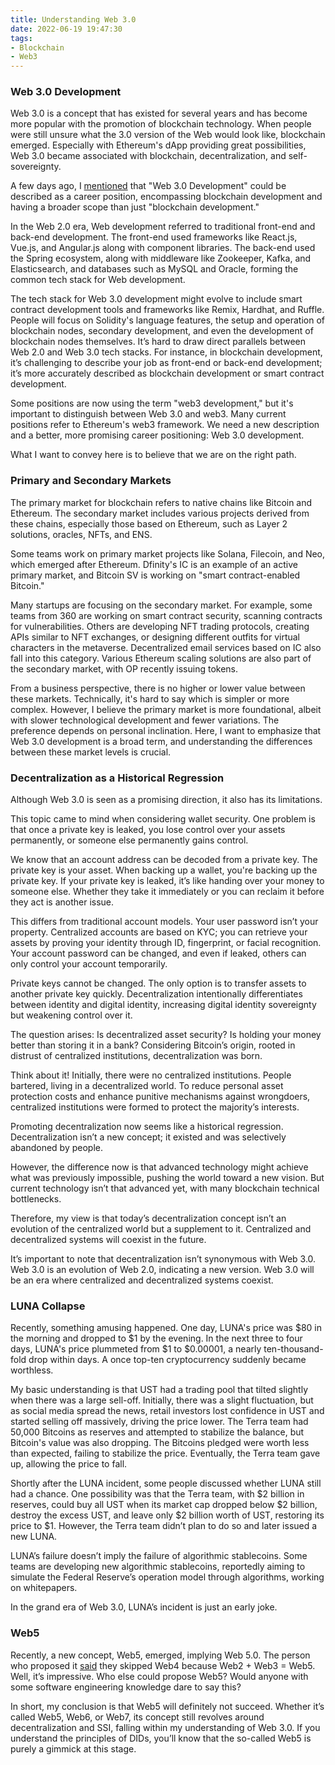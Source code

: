 ```yaml
---
title: Understanding Web 3.0
date: 2022-06-19 19:47:30
tags:
- Blockchain
- Web3
---
```


### Web 3.0 Development

Web 3.0 is a concept that has existed for several years and has become more popular with the promotion of blockchain technology. When people were still unsure what the 3.0 version of the Web would look like, blockchain emerged. Especially with Ethereum's dApp providing great possibilities, Web 3.0 became associated with blockchain, decentralization, and self-sovereignty.

A few days ago, I [mentioned](https://smallyu.net/micro-blog/#2022-18) that "Web 3.0 Development" could be described as a career position, encompassing blockchain development and having a broader scope than just "blockchain development."

In the Web 2.0 era, Web development referred to traditional front-end and back-end development. The front-end used frameworks like React.js, Vue.js, and Angular.js along with component libraries. The back-end used the Spring ecosystem, along with middleware like Zookeeper, Kafka, and Elasticsearch, and databases such as MySQL and Oracle, forming the common tech stack for Web development.

The tech stack for Web 3.0 development might evolve to include smart contract development tools and frameworks like Remix, Hardhat, and Ruffle. People will focus on Solidity's language features, the setup and operation of blockchain nodes, secondary development, and even the development of blockchain nodes themselves. It’s hard to draw direct parallels between Web 2.0 and Web 3.0 tech stacks. For instance, in blockchain development, it’s challenging to describe your job as front-end or back-end development; it’s more accurately described as blockchain development or smart contract development.

Some positions are now using the term "web3 development," but it's important to distinguish between Web 3.0 and web3. Many current positions refer to Ethereum's web3 framework. We need a new description and a better, more promising career positioning: Web 3.0 development.

What I want to convey here is to believe that we are on the right path.

### Primary and Secondary Markets

The primary market for blockchain refers to native chains like Bitcoin and Ethereum. The secondary market includes various projects derived from these chains, especially those based on Ethereum, such as Layer 2 solutions, oracles, NFTs, and ENS.

Some teams work on primary market projects like Solana, Filecoin, and Neo, which emerged after Ethereum. Dfinity's IC is an example of an active primary market, and Bitcoin SV is working on "smart contract-enabled Bitcoin."

Many startups are focusing on the secondary market. For example, some teams from 360 are working on smart contract security, scanning contracts for vulnerabilities. Others are developing NFT trading protocols, creating APIs similar to NFT exchanges, or designing different outfits for virtual characters in the metaverse. Decentralized email services based on IC also fall into this category. Various Ethereum scaling solutions are also part of the secondary market, with OP recently issuing tokens.

From a business perspective, there is no higher or lower value between these markets. Technically, it's hard to say which is simpler or more complex. However, I believe the primary market is more foundational, albeit with slower technological development and fewer variations. The preference depends on personal inclination. Here, I want to emphasize that Web 3.0 development is a broad term, and understanding the differences between these market levels is crucial.

### Decentralization as a Historical Regression

Although Web 3.0 is seen as a promising direction, it also has its limitations.

This topic came to mind when considering wallet security. One problem is that once a private key is leaked, you lose control over your assets permanently, or someone else permanently gains control.

We know that an account address can be decoded from a private key. The private key is your asset. When backing up a wallet, you're backing up the private key. If your private key is leaked, it’s like handing over your money to someone else. Whether they take it immediately or you can reclaim it before they act is another issue.

This differs from traditional account models. Your user password isn’t your property. Centralized accounts are based on KYC; you can retrieve your assets by proving your identity through ID, fingerprint, or facial recognition. Your account password can be changed, and even if leaked, others can only control your account temporarily.

Private keys cannot be changed. The only option is to transfer assets to another private key quickly. Decentralization intentionally differentiates between identity and digital identity, increasing digital identity sovereignty but weakening control over it.

The question arises: Is decentralized asset security? Is holding your money better than storing it in a bank? Considering Bitcoin’s origin, rooted in distrust of centralized institutions, decentralization was born.

Think about it! Initially, there were no centralized institutions. People bartered, living in a decentralized world. To reduce personal asset protection costs and enhance punitive mechanisms against wrongdoers, centralized institutions were formed to protect the majority’s interests.

Promoting decentralization now seems like a historical regression. Decentralization isn’t a new concept; it existed and was selectively abandoned by people.

However, the difference now is that advanced technology might achieve what was previously impossible, pushing the world toward a new vision. But current technology isn’t that advanced yet, with many blockchain technical bottlenecks.

Therefore, my view is that today’s decentralization concept isn’t an evolution of the centralized world but a supplement to it. Centralized and decentralized systems will coexist in the future.

It’s important to note that decentralization isn’t synonymous with Web 3.0. Web 3.0 is an evolution of Web 2.0, indicating a new version. Web 3.0 will be an era where centralized and decentralized systems coexist.

### LUNA Collapse

Recently, something amusing happened. One day, LUNA's price was $80 in the morning and dropped to $1 by the evening. In the next three to four days, LUNA's price plummeted from $1 to $0.00001, a nearly ten-thousand-fold drop within days. A once top-ten cryptocurrency suddenly became worthless.

My basic understanding is that UST had a trading pool that tilted slightly when there was a large sell-off. Initially, there was a slight fluctuation, but as social media spread the news, retail investors lost confidence in UST and started selling off massively, driving the price lower. The Terra team had 50,000 Bitcoins as reserves and attempted to stabilize the balance, but Bitcoin's value was also dropping. The Bitcoins pledged were worth less than expected, failing to stabilize the price. Eventually, the Terra team gave up, allowing the price to fall.

Shortly after the LUNA incident, some people discussed whether LUNA still had a chance. One possibility was that the Terra team, with $2 billion in reserves, could buy all UST when its market cap dropped below $2 billion, destroy the excess UST, and leave only $2 billion worth of UST, restoring its price to $1. However, the Terra team didn’t plan to do so and later issued a new LUNA.

LUNA’s failure doesn’t imply the failure of algorithmic stablecoins. Some teams are developing new algorithmic stablecoins, reportedly aiming to simulate the Federal Reserve’s operation model through algorithms, working on whitepapers.

In the grand era of Web 3.0, LUNA’s incident is just an early joke.

### Web5

Recently, a new concept, Web5, emerged, implying Web 5.0. The person who proposed it [said](https://blog.web3labs.com/web5) they skipped Web4 because Web2 + Web3 = Web5. Well, it’s impressive. Who else could propose Web5? Would anyone with some software engineering knowledge dare to say this?

In short, my conclusion is that Web5 will definitely not succeed. Whether it’s called Web5, Web6, or Web7, its concept still revolves around decentralization and SSI, falling within my understanding of Web 3.0. If you understand the principles of DIDs, you’ll know that the so-called Web5 is purely a gimmick at this stage.
